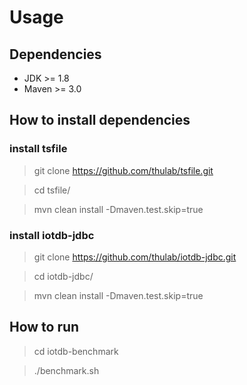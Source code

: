# Usage

## Dependencies

* JDK >= 1.8
* Maven >= 3.0

## How to install dependencies

### install tsfile

> git clone https://github.com/thulab/tsfile.git

> cd tsfile/

> mvn clean install -Dmaven.test.skip=true

### install iotdb-jdbc

> git clone https://github.com/thulab/iotdb-jdbc.git

> cd iotdb-jdbc/

> mvn clean install -Dmaven.test.skip=true

## How to run

> cd iotdb-benchmark

> ./benchmark.sh